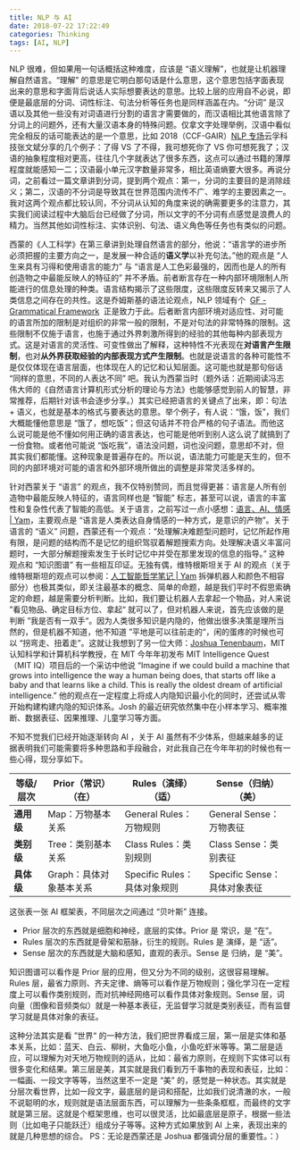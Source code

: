 ```yaml
---
title: NLP 与 AI
date: 2018-07-22 17:22:49
categories: Thinking
tags: [AI, NLP]
---
```


NLP 很难，但如果用一句话概括这种难度，应该是 “语义理解”，也就是让机器理解自然语言。“理解” 的意思是它明白那句话是什么意思，这个意思包括字面表现出来的意思和字面背后说话人实际想要表达的意思。比较上层的应用自不必说，即便是最底层的分词、词性标注、句法分析等任务也是同样涵盖在内。“分词” 是汉语以及其他一些没有对词语进行分割的语言才需要做的，而汉语相比其他语言除了分词上的问题外，还有大量汉语本身的特殊问题。仅拿文字处理举例，汉语中看似完全相反的话可能表达的是一个意思，比如 2018（CCF-GAIR）[NLP 专场](https://mp.weixin.qq.com/s/jgEOZ-Z6ez4q98KgUJCADw)云孚科技张文斌分享的几个例子：了得 VS 了不得，我可想死你了 VS 你可想死我了；汉语的抽象程度相对更高，往往几个字就表达了很多东西，这点可以通过书籍的薄厚程度就能感知一二；汉语最小单元汉字数量非常多，相比英语熵要大很多。再说分词，之前看过一篇文章讲到分词，提到两个观点：第一，分词的主要目的是消除歧义；第二，汉语的不分词是导致其在世界范围内流传不广、难学的主要因素之一。我对这两个观点都比较认同，不分词从认知的角度来说的确需要更多的注意力，其实我们阅读过程中大脑后台已经做了分词，所以文字的不分词有点感觉是浪费人的精力。当然其他如词性标注、实体识别、句法、语义角色等任务也有类似的问题。

<!--more-->

西蒙的《人工科学》在第三章讲到处理自然语言的部分，他说：“语言学的进步所必须把握的主要方向之一，是发展一种合适的**语义学**以补充句法。”他的观点是 “人生来具有习得和使用语言的能力” 与 “语言是人工色彩最强的，因而也是人的所有创造物之中最能反映人的特征的” 并不矛盾。前者断言存在一种内部环境限制人所能进行的信息处理的种类。语言结构揭示了这些限度，这些限度反转来又揭示了人类信息之间存在的共性。这是乔姆斯基的语法论观点，NLP 领域有个  [GF - Grammatical Framework](https://www.grammaticalframework.org/)  正是致力于此。后者断言内部环境对适应性、对可能的语言所加的限制是对组织的非常一般的限制，不是对句法的非常特殊的限制。这些限制不仅施于语言，也施于通过外界刺激所得到的经验的其他每种内部表现方式。这是对语言的灵活性、可变性做出了解释，这种特性不光表现在**对语言产生限制**，也对**从外界获取经验的内部表现方式产生限制**。也就是说语言的各种可能性不是仅仅体现在语言层面，也体现在人的记忆和认知层面。这可能也就是那句俗话 “同样的意思，不同的人表达不同” 吧。我认为西蒙当时（题外话：近期阅读冯志伟大师的《自然语言计算机形式分析的理论与方法》也能够感觉到前人的智慧，非常推荐，后期针对该书会逐步分享。）其实已经把语言的关键点了出来，即：句法 + 语义，也就是基本的格式与要表达的意思。举个例子，有人说：“饿，饭”，我们大概能懂他意思是 “饿了，想吃饭”；但这句话并不符合严格的句子语法。而他这么说可能是他不懂如何用正确的语言表达，也可能是他听到别人这么说了就搞到了一份食物。或者他可能说 “饭吃我”，语法没问题，词也没问题，意思却不对，但其实我们都能懂。这种现象是普遍存在的。所以说，语法能力可能是天生的，但不同的内部环境对可能的语言和外部环境所做出的调整是非常灵活多样的。

针对西蒙关于 “语言” 的观点，我不仅特别赞同，而且觉得更甚：语言是人所有创造物中最能反映人特征的，语言同样也是 “智能” 标志，甚至可以说，语言的丰富性和复杂性代表了智能的高低。关于语言，之前写过一点小感想：[语言、AI、情感 | Yam](http://yam.gift/2017/09/07/2017-09-07-Language-AI-Emotion/)，主要观点是 “语言是人类表达自身情感的一种方式，是意识的产物”。关于语言的 “语义” 问题，西蒙还有一个观点：“处理解决难题型问题时，记忆所起作用有限，是问题的结构而不是记忆的组织驾驭着解题搜索方向。处理解决语义丰富问题时，一大部分解题搜索发生于长时记忆中并受在那里发现的信息的指导。” 这种观点和 “知识图谱” 有一些相互印证。无独有偶，维特根斯坦关于 AI 的观点（关于维特根斯坦的观点可以参阅：[人工智能哲学笔记 | Yam](http://yam.gift/2018/04/07/2018-04-07-AI-Philosophy-Note/) 拆弹机器人和颜色不相容部分）也极其类似，即关注最基本的概念、简单的命题，越是我们平时不假思索确定的命题，越是需要分析判断。比如，我们要让机器人去拿起一个物品，对人来说 ”看见物品、确定目标方位、拿起“ 就可以了，但对机器人来说，首先应该做的是判断 ”我是否有一双手“。因为人类很多知识是内隐的，他做出很多决策是理所当然的，但是机器不知道，他不知道 ”平地是可以往前走的“，闲的蛋疼的时候也可以 “拐弯走、扭着走”。这就让我想到了另一位大师：[Joshua Tenenbaum](https://www.wikiwand.com/en/Joshua_Tenenbaum)，MIT 认知科学和计算机科学教授，在 MIT 今年年初发布 MIT Intelligence Quest（MIT IQ）项目后的一个采访中他说 “Imagine if we could build a machine that grows into intelligence the way a human being does, that starts off like a baby and that learns like a child. This is really the oldest dream of artificial intelligence.” 他的观点在一定程度上将成人内隐知识最小化的同时，还尝试从零开始构建构建内隐的知识体系。Josh 的最近研究依然集中在小样本学习、概率推断、数据表征、因果推理、儿童学习等方面。

不知不觉我们已经开始逐渐转向 AI ，关于 AI 虽然有不少体系，但越来越多的证据表明我们可能需要将多种思路和手段融合，对此我自己在今年年初的时候也有一些心得，现分享如下。

| 等级/层次  | Prior（常识）（在）     | Rules（演绎）（适）          | Sense（归纳）（美）          |
| ---------- | ----------------------- | ---------------------------- | ---------------------------- |
| **通用级** | Map：万物基本关系       | General Rules：万物规则      | General Sense：万物表征      |
| **类别级** | Tree：类别基本关系      | Class Rules：类别规则        | Class Sense：类别表征        |
| **具体级** | Graph：具体对象基本关系 | Specific Rules：具体对象规则 | Specific Sense：具体对象表征 |

这张表一张 AI 框架表，不同层次之间通过 “贝叶斯” 连接。

- Prior 层次的东西就是细胞和神经，底层的实体。Prior 是 常识，是 “在”。 
- Rules 层次的东西就是骨架和筋脉，衍生的规则。Rules 是 演绎，是 “适”。 
- Sense 层次的东西就是大脑和感知，直观的表示。Sense 是 归纳，是 “美”。

知识图谱可以看作是 Prior 层的应用，但又分为不同的级别，这很容易理解。Rules 层，最省力原则、齐夫定律、熵等可以看作是万物规则；强化学习在一定程度上可以看作类别规则，而对抗神经网络可以看作具体对象规则。Sense 层，词向量（图像和音频类似）就是一种基本表征，无监督学习就是类别表征，而有监督学习就是具体对象的表征。

这种分法其实是看 ”世界“ 的一种方法，我们把世界看成三层，第一层是实体和基本关系，比如：蓝天、白云、柳树，大鱼吃小鱼，小鱼吃虾米等等。第二层是适应，可以理解为对天地万物规则的适从，比如：最省力原则，在规则下实体可以有很多变化和结果。第三层是美，其实就是我们看到万千事物的表现和表征，比如：一幅画、一段文字等等，当然这里不一定是 “美” 的，感觉是一种状态。其实就是分层次看世界，比如一段文字，最底层的是词和搭配，比如我们说清澈的水，一般不说聪明的水，规则就是语法层面东西，可以理解为一些条条框框，而最终的文字就是第三层。这就是个框架思维，也可以很灵活，比如最底层是原子，根据一些法则（比如电子只能跃迁）组成分子等等。这种方式如果放到 AI 上来，表现出来的就是几种思想的综合。 PS：无论是西蒙还是 Joshua 都强调分层的重要性。：）